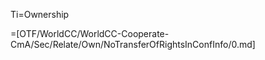 Ti=Ownership

=[OTF/WorldCC/WorldCC-Cooperate-CmA/Sec/Relate/Own/NoTransferOfRightsInConfInfo/0.md]

